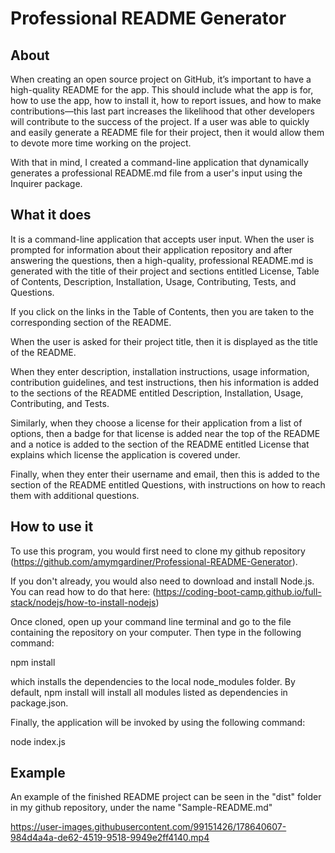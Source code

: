 # Professional README Generator

## About

When creating an open source project on GitHub, it’s important to have a high-quality README for the app. This should include what the app is for, how to use the app, how to install it, how to report issues, and how to make contributions—this last part increases the likelihood that other developers will contribute to the success of the project. If a user was able to quickly and easily generate a README file for their project, then it would allow them to devote more time working on the project.

With that in mind, I created a command-line application that dynamically generates a professional README.md file from a user's input using the Inquirer package.

## What it does

It is a command-line application that accepts user input. When the user is prompted for information about their application repository and after answering the questions, then a high-quality, professional README.md is generated with the title of their project and sections entitled License, Table of Contents, Description, Installation, Usage, Contributing, Tests, and Questions.

If you click on the links in the Table of Contents, then you are taken to the corresponding section of the README.

When the user is asked for their project title, then it is displayed as the title of the README.

When they enter description, installation instructions, usage information, contribution guidelines, and test instructions, then his information is added to the sections of the README entitled Description, Installation, Usage, Contributing, and Tests.

Similarly, when they choose a license for their application from a list of options, then a badge for that license is added near the top of the README and a notice is added to the section of the README entitled License that explains which license the application is covered under.

Finally, when they enter their username and email, then this is added to the section of the README entitled Questions, with instructions on how to reach them with additional questions.

## How to use it

To use this program, you would first need to clone my github repository (https://github.com/amymgardiner/Professional-README-Generator).

If you don't already, you would also need to download and install Node.js. You can read how to do that here: (https://coding-boot-camp.github.io/full-stack/nodejs/how-to-install-nodejs)

Once cloned, open up your command line terminal and go to the file containing the repository on your computer. Then type in the following command:

npm install

which installs the dependencies to the local node_modules folder. By default, npm install will install all modules listed as dependencies in package.json.

Finally, the application will be invoked by using the following command:

node index.js

## Example

An example of the finished README project can be seen in the "dist" folder in my github repository, under the name "Sample-README.md"




https://user-images.githubusercontent.com/99151426/178640607-984d4a4a-de62-4519-9518-9949e2ff4140.mp4



